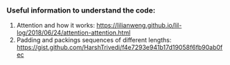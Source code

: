### Useful information to understand the code:

1. Attention and how it works: https://lilianweng.github.io/lil-log/2018/06/24/attention-attention.html
2. Padding and packings sequences of different lengths: https://gist.github.com/HarshTrivedi/f4e7293e941b17d19058f6fb90ab0fec
